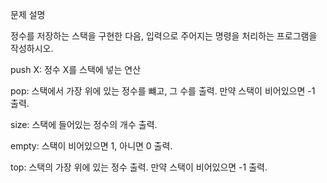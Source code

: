 문제 설명


정수를 저장하는 스택을 구현한 다음, 입력으로 주어지는 명령을 처리하는 프로그램을 작성하시오.


push X: 정수 X를 스택에 넣는 연산

pop: 스택에서 가장 위에 있는 정수를 뺴고, 그 수를 출력. 만약 스택이 비어있으면 -1 출력.

size: 스택에 들어있는 정수의 개수 출력.

empty: 스택이 비어있으면 1, 아니면 0 출력.

top: 스택의 가장 위에 있는 정수 출력. 만약 스택이 비어있으면 -1 출력.

